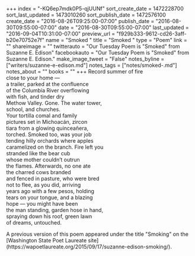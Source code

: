 +++
index = "-KQ6ep7mdk0P5-qjUUNf"
sort_create_date = 1472228700
sort_last_updated = 1473010260
sort_publish_date = 1472576100
create_date = "2016-08-26T09:25:00-07:00"
publish_date = "2016-08-30T09:55:00-07:00"
date = "2016-08-30T09:55:00-07:00"
last_updated = "2016-09-04T10:31:00-07:00"
preview_url = "f929b333-9612-cd26-3aff-b20e70752e7f"
name = "Smoked "
title = "Smoked "
type = "Poem"
link = ""
shareimage = ""
twitterauto = "Our Tuesday Poem is \"Smoked\" from Suzanne E. Edison"
facebookauto = "Our Tuesday Poem is \"Smoked\" from Suzanne E. Edison."
make_image_tweet = "False"
notes_byline = ["writers/suzanne-e-edison.md"]
notes_tags = ["notes/smoked-.md"]
notes_about = ""
books = ""
+++
Record summer of fire<br>
close to your home &mdash;<br>
a trailer, parked at the confluence<br>
of the Columbia River overflowing<br>
with fish, and tinder dry<br>
Methow Valley. Gone. The water tower,<br>
school, and churches.<br>
Your tortilla comal and family<br>
pictures set in Michoacán, zircon<br>
tiara from a glowing quinceañera,<br>
torched. Smoked too, was your job<br>
tending hilly orchards where apples<br>
caramelized on the branch. Fire left you<br>
stranded like the bear cub<br>
whose mother couldn’t outrun<br>
the flames. Afterwards, no one ate <br>
the charred cows branded<br>
and fenced in pasture, who were bred<br>
not to flee, as you did, arriving<br>
years ago with a few pesos, holding<br>
tears on your tongue, and a blazing<br>
hope &mdash; you might have been<br>
the man standing, garden hose in hand,<br>
spraying down his roof, green lawn<br>
of dreams, untouched.

<p class="poem-footer">A previous version of this poem appeared under the title "Smoking" on the [Washington State Poet Laureate site](https://wapoetlaureate.org/2015/09/17/suzanne-edison-smoking/).</p>